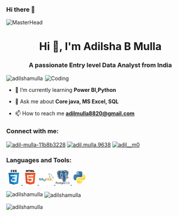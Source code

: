 ### Hi there 👋

![MasterHead](https://www.michaelpage.fr/sites/michaelpage.fr/files/legacy/shutterstock_1100046194_970x480.jpg)
<h1 align="center">Hi 👋, I'm Adilsha B Mulla</h1>
<h3 align="center">A passionate Entry level Data Analyst from India</h3>
<img align="right" alt="Coding" width="400" src="https://i0.wp.com/www.yellowfinbi.com/assets/files/2019/05/planning-4077086_1280.jpg?fit=1200%2C628&ssl=1">

<p align="left"> <img src="https://komarev.com/ghpvc/?username=adilshamulla&label=Profile%20views&color=0e75b6&style=flat" alt="adilshamulla" /> </p>

- 🌱 I’m currently learning **Power BI,Python**

- 💬 Ask me about **Core java, MS Excel, SQL**

- 📫 How to reach me **adilmulla8820@gmail.com**

<h3 align="left">Connect with me:</h3>
<p align="left">
<a href="https://linkedin.com/in/adil-mulla-11b8b3228" target="blank"><img align="center" src="https://raw.githubusercontent.com/rahuldkjain/github-profile-readme-generator/master/src/images/icons/Social/linked-in-alt.svg" alt="adil-mulla-11b8b3228" height="30" width="40" /></a>
<a href="https://fb.com/adil.mulla.9638" target="blank"><img align="center" src="https://raw.githubusercontent.com/rahuldkjain/github-profile-readme-generator/master/src/images/icons/Social/facebook.svg" alt="adil.mulla.9638" height="30" width="40" /></a>
<a href="https://instagram.com/adil__m0" target="blank"><img align="center" src="https://raw.githubusercontent.com/rahuldkjain/github-profile-readme-generator/master/src/images/icons/Social/instagram.svg" alt="adil__m0" height="30" width="40" /></a>
</p>

<h3 align="left">Languages and Tools:</h3>
<p align="left"> <a href="https://www.w3schools.com/css/" target="_blank" rel="noreferrer"> <img src="https://raw.githubusercontent.com/devicons/devicon/master/icons/css3/css3-original-wordmark.svg" alt="css3" width="40" height="40"/> </a> <a href="https://www.w3.org/html/" target="_blank" rel="noreferrer"> <img src="https://raw.githubusercontent.com/devicons/devicon/master/icons/html5/html5-original-wordmark.svg" alt="html5" width="40" height="40"/> </a> <a href="https://www.mysql.com/" target="_blank" rel="noreferrer"> <img src="https://raw.githubusercontent.com/devicons/devicon/master/icons/mysql/mysql-original-wordmark.svg" alt="mysql" width="40" height="40"/> </a> <a href="https://www.postgresql.org" target="_blank" rel="noreferrer"> <img src="https://raw.githubusercontent.com/devicons/devicon/master/icons/postgresql/postgresql-original-wordmark.svg" alt="postgresql" width="40" height="40"/> </a> <a href="https://www.python.org" target="_blank" rel="noreferrer"> <img src="https://raw.githubusercontent.com/devicons/devicon/master/icons/python/python-original.svg" alt="python" width="40" height="40"/> </a> </p>

<p><img align="left" src="https://github-readme-stats.vercel.app/api/top-langs?username=adilshamulla&show_icons=true&locale=en&layout=compact" alt="adilshamulla" /></p>

<p>&nbsp;<img align="center" src="https://github-readme-stats.vercel.app/api?username=adilshamulla&show_icons=true&locale=en" alt="adilshamulla" /></p>

<p><img align="center" src="https://github-readme-streak-stats.herokuapp.com/?user=adilshamulla&" alt="adilshamulla" /></p>
